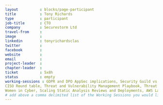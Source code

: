 ```yaml
---
layout          : blocks/page-participant
title           : Tony Richards
type            : participant
job-title       : CTO
company         : Securestorm Ltd
travel-from     :
image           :
linkedin        : tonyrichardsclas
twitter         :
facebook        :
website         :
email           :
project-leader  :
chapter-leader  :
ticket          : 5x8h
status          : empty
working-sessions : GDPR and DPO AppSec implications, Security Guild vs Security Champions, Mobilising Business Lines for Security,Define Agile Security Practices, Agile Practices for Security Teams, Integrating Security into a Portfolio Kanban, Security Champions, AppSec Job Fair, 
CISO Round table, Threat and Vulnerability Management Playbook, Threat Modeling Scaling and Security Champions, Securing Legacy Applications, DevSecOps vs SecDevOps, Integrating Security into a Sales Channel, Integrating Security into an Spotify Model, AppSec for CISOs, Closing party, 
Women in Cyber, Scaling Static Analysis Reviews and Deployments, AWS Lambda Security, Best practices in using SAST,DAST,IAST and RASP Tools,Netflix Security Automation 
# add above a comma delimited list of the Working Sessions you would like to attend (use the session's title)
---
```


<!-- put more details about participant here -->
